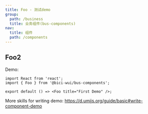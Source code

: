 ```yaml
---
title: Foo - 测试demo
group:
  path: /business
  title: 业务组件(bus-components)
nav:
  title: 组件
  path: /components
---
```


## Foo2

Demo:

```tsx
import React from 'react';
import { Foo } from '@bici-wui/bus-components';

export default () => <Foo title="First Demo" />;
```

More skills for writing demo: https://d.umijs.org/guide/basic#write-component-demo
